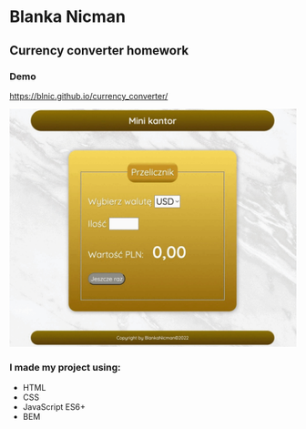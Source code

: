 # Blanka Nicman
## Currency converter homework 

### Demo

https://blnic.github.io/currency_converter/

![Converter-gif](https://github.com/BlNic/currency_converter/blob/main/images/CC-gif.gif?raw=true)

### I made my project using:
- HTML
- CSS
- JavaScript ES6+
- BEM
